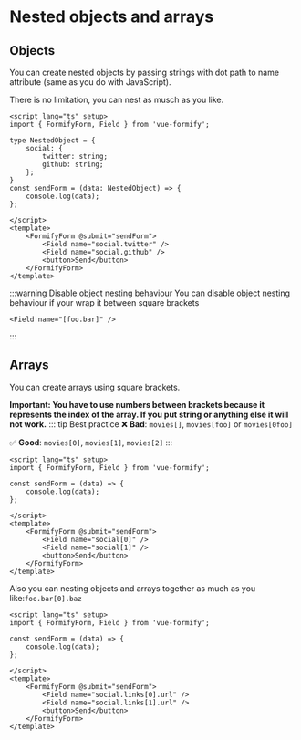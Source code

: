 # Nested objects and arrays
## Objects
You can create nested objects by passing strings with dot path to name attribute (same as you do with JavaScript).

There is no limitation, you can nest as musch as you like.
```vue
<script lang="ts" setup>
import { FormifyForm, Field } from 'vue-formify';

type NestedObject = {
	social: {
		twitter: string;
		github: string;
	};
}
const sendForm = (data: NestedObject) => {
	console.log(data);
};

</script>
<template>
	<FormifyForm @submit="sendForm">
		<Field name="social.twitter" />
		<Field name="social.github" />
		<button>Send</button>
	</FormifyForm>
</template>
```
:::warning Disable object nesting behaviour
You can disable object nesting behaviour if your wrap it between square brackets
```vue
<Field name="[foo.bar]" />
```
:::

## Arrays
You can create arrays using square brackets.

**Important: You have to use numbers between brackets because it represents the index of the array. If you put string or anything else it will not work.**
::: tip Best practice
❌ **Bad**: `movies[]`, `movies[foo]` or `movies[0foo]`

✅ **Good**: `movies[0]`, `movies[1]`, `movies[2]`
:::
```vue
<script lang="ts" setup>
import { FormifyForm, Field } from 'vue-formify';

const sendForm = (data) => {
	console.log(data);
};

</script>
<template>
	<FormifyForm @submit="sendForm">
		<Field name="social[0]" />
		<Field name="social[1]" />
		<button>Send</button>
	</FormifyForm>
</template>
```

Also you can nesting objects and arrays together as much as you like:`foo.bar[0].baz`
```vue
<script lang="ts" setup>
import { FormifyForm, Field } from 'vue-formify';

const sendForm = (data) => {
	console.log(data);
};

</script>
<template>
	<FormifyForm @submit="sendForm">
		<Field name="social.links[0].url" />
		<Field name="social.links[1].url" />
		<button>Send</button>
	</FormifyForm>
</template>
```
